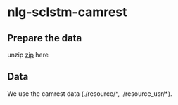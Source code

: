 # nlg-sclstm-camrest

## Prepare the data

unzip [zip](https://tatk-data.s3-ap-northeast-1.amazonaws.com/nlg_sclstm_camrest.zip) here

## Data

We use the camrest data (./resource/\*, ./resource_usr/\*).
